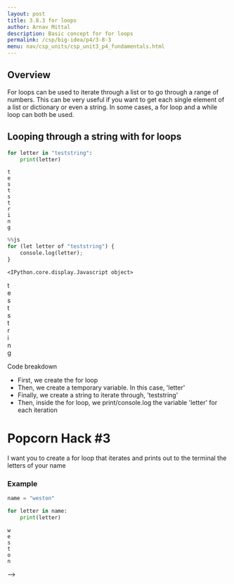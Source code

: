```yaml
---
layout: post
title: 3.8.3 for loops
author: Arnav Mittal
description: Basic concept for for loops
permalink: /csp/big-idea/p4/3-8-3
menu: nav/csp_units/csp_unit3_p4_fundamentals.html
---
```


## Overview

For loops can be used to iterate through a list or to go through a range of numbers.
This can be very useful if you want to get each single element of a list or dictionary or even a string.
In some cases, a for loop and a while loop can both be used.

## Looping through a string with for loops


```python
for letter in "teststring":
    print(letter)
```

    t
    e
    s
    t
    s
    t
    r
    i
    n
    g



```python
%%js
for (let letter of "teststring") {
    console.log(letter);
}
```


    <IPython.core.display.Javascript object>


t\
e\
s\
t\
s\
t\
r\
i\
n\
g

Code breakdown

- First, we create the for loop
- Then, we create a temporary variable. In this case, 'letter'
- Finally, we create a string to iterate through, 'teststring'
- Then, inside the for loop, we print/console.log the variable 'letter' for each iteration

# Popcorn Hack #3

I want you to create a for loop that iterates and prints out to the terminal the letters of your name

### Example


```python
name = "weston"

for letter in name:
    print(letter)
```

    w
    e
    s
    t
    o
    n


<script src="https://utteranc.es/client.js"
        repo="nighthawkcoders/portfolio_2025"
        issue-term="title"
        label="blogpost-comment"
        theme="github-light"
        crossorigin="anonymous"
        async>
</script>
-->
